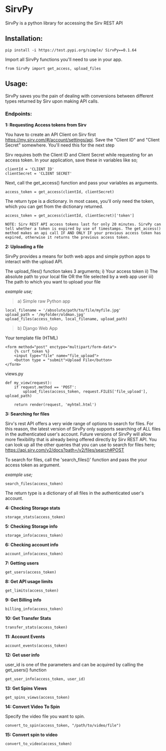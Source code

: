 # SirvPy
SirvPy is a python library for accessing the Sirv REST API

## Installation:

	pip install -i https://test.pypi.org/simple/ SirvPy==0.1.64

Import all SirvPy functions you'll need to use in your app.

	from SirvPy import get_access, upload_files
	
## Usage:

SirvPy saves you the pain of dealing with conversions between different types returned by Sirv upon making API calls.

### Endpoints:

**1: Requesting Access tokens from Sirv**

You have to create an API Client on Sirv first https://my.sirv.com/#/account/settings/api. Save the "Client ID" and "Client Secret" somewhere. You'll need this for the next step

Sirv requires both the Client ID and Client Secret while requesting for an access token. In your application, save these in variables like so;

	clientId = 'CLIENT ID'
	clientSecret = 'CLIENT SECRET'

Next, call the get_access() function and pass your variables as arguments.

	access_token = get_access(clientId, clientSecret)

The return type is a dictionary. In most cases, you'll only need the token, which you can get from the dictionary returned.

	access_token = get_access(clientId, clientSecret)['token']

	NOTE: Sirv REST API access tokens last for only 20 minutes. SirvPy can tell whether a token is expired by use of timestamps. The get_access() method makes an api call IF AND ONLY IF your previous access token has expired, otherwise it returns the previous access token. 

**2: Uploading a file**

SirvPy provides a means for both web apps and simple python apps to interact with the upload API.

The upload_files() function takes 3 arguments;
i)   Your access token
ii)  The absolute path to your local file OR the file selected by a web app user
iii) The path to which you want to upload your file

*example use;*

>a) Simple raw Python app

	local_filename = '/absolute/path/to/file/myfile.jpg'
	upload_path = '/myfolder/oldman.jpg'
	upload_files(access_token, local_filename, upload_path)

>b) Django Web App

Your template file (HTML)

	<form method="post" enctype="multipart/form-data">
		{% csrf_token %}
		<input type="file" name="file_upload">
		<button type = "submit">Upload File</button>		
	</form>


views.py

	def my_view(request):
		if request.method == 'POST':
			upload_files(access_token, request.FILES['file_upload'], upload_path)
	
		return render(request, 'myhtml.html')

**3: Searching for files**

Sirv's rest API offers a very wide range of options to search for files. For this reason, the latest version of SirvPy only supports searching of ALL files in the authenticated user's account. Future versions of SirvPy will allow more flexibility that is already being offered directly by Sirv REST API. You can look up all the other queries that you can use to search for files here; https://api.sirv.com/v2/docs?path=/v2/files/search#POST

To search for files, call the 'search_files()' function and pass the your access token as argument.

*example use;*

	search_files(access_token)

The return type is a dictionary of all files in the authenticated user's account.

**4: Checking Storage stats**

	storage_stats(access_token)

**5: Checking Storage info**

	storage_info(access_token)

**6: Checking account info**

	account_info(access_token)

**7: Getting users**
	
	get_users(access_token)

**8: Get API usage limits**

	get_limits(access_token)

**9: Get Billing info**

	billing_info(access_token)

**10: Get Transfer Stats**

	transfer_stats(access_token)

**11: Account Events**

	account_events(access_token)

**12: Get user info**

user_id is one of the parameters and can be acquired by calling the get_users() function

	get_user_info(access_token, user_id)

**13: Get Spins Views**

	get_spins_views(access_token)

**14: Convert Video To Spin**

Specify the video file you want to spin.

	convert_to_spin(access_token, "/path/to/video/file")

**15: Convert spin to video**

	convert_to_video(access_token)